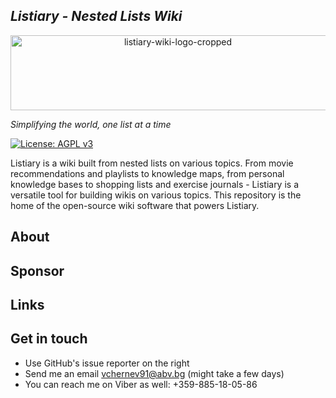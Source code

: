 ## *Listiary - Nested Lists Wiki*  

<p align="center">
<img width="520" height="120" alt="listiary-wiki-logo-cropped" src="https://github.com/user-attachments/assets/02d3faff-e4cf-49f8-a771-c7b8fbb483e0" />
</p>

_Simplifying the world, one list at a time_
<!-- World simplified, one list at a time -->
<!-- Listiary - see complexity surmised -->
<!-- Listiary - the world in simple terms -->

[![License: AGPL v3](https://img.shields.io/badge/License-AGPL_v3-blue.svg)](https://www.gnu.org/licenses/agpl-3.0)

Listiary is a wiki built from nested lists on various topics. From movie recommendations and playlists to knowledge maps, from personal knowledge bases to shopping lists and exercise journals - Listiary is a versatile tool for building wikis on various topics. 
This repository is the home of the open-source wiki software that powers Listiary.

## About  

## Sponsor  

## Links  


## Get in touch  
- Use GitHub's issue reporter on the right
- Send me an email vchernev91@abv.bg (might take a few days)
- You can reach me on Viber as well: +359-885-18-05-86

